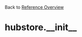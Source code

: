 
Back to [Reference Overview](https://github.com/pyrustic/hubstore/blob/master/docs/reference/README.md#readme)

# hubstore.\_\_init\_\_



<br>


